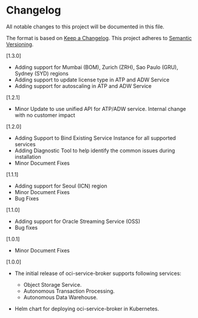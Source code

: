 # Changelog

All notable changes to this project will be documented in this file.

The format is based on [Keep a Changelog](http://keepachangelog.com/en/1.0.0/).
This project adheres to [Semantic Versioning](http://semver.org/spec/v2.0.0.html).

[1.3.0]

- Adding support for Mumbai (BOM), Zurich (ZRH), Sao Paulo (GRU), Sydney (SYD) regions
- Adding support to update license type in ATP and ADW Service
- Adding support for autoscaling in ATP and ADW Service

[1.2.1]

- Minor Update to use unified API for ATP/ADW service. Internal change with no customer impact

[1.2.0]

- Adding Support to Bind Existing Service Instance for all supported services
- Adding Diagnostic Tool to help identify the common issues during installation
- Minor Document Fixes

[1.1.1]

- Adding support for Seoul (ICN) region
- Minor Document Fixes
- Bug Fixes

[1.1.0]

- Adding support for Oracle Streaming Service (OSS)
- Bug fixes

[1.0.1]

- Minor Document Fixes

[1.0.0]

- The initial release of oci-service-broker supports following services:

  - Object Storage Service.
  - Autonomous Transaction Processing.
  - Autonomous Data Warehouse.

- Helm chart for deploying oci-service-broker in Kubernetes.
